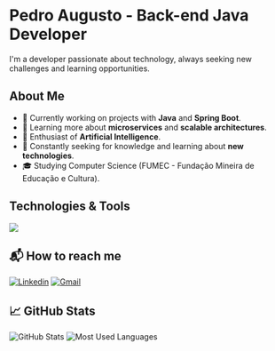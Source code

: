 # Pedro Augusto - Back-end Java Developer

I'm a developer passionate about technology, always seeking new challenges and learning opportunities.

## About Me

- 🔭 Currently working on projects with **Java** and **Spring Boot**.
- 🌱 Learning more about **microservices** and **scalable architectures**.
- 🤖 Enthusiast of **Artificial Intelligence**.
- 📘 Constantly seeking for knowledge and learning about **new technologies**.
- 🎓 Studying Computer Science (FUMEC - Fundação Mineira de Educação e Cultura).

## Technologies & Tools

  <a href="https://skillicons.dev">
    <img src="https://skillicons.dev/icons?i=java,spring,js,ts,angular,py,flask,docker,postgres,mysql,vscode" />
  </a>

## 📬 How to reach me

[![Linkedin](https://img.shields.io/badge/-Linkedin-0A66C2?style=for-the-badge&logo=linkedin&link=https://www.linkedin.com/in/pedro-aires4)](https://www.linkedin.com/in/pedro-aires4)
[![Gmail](https://img.shields.io/badge/pedroaugustogoncalvesribeiro@-white?style=for-the-badge&logo=Gmail&logoColor=red&link=mailto:pedroaugustogoncalvesribeiro@gmail.com)](mailto:pedroaugustogoncalvesribeiro@gmail.com)
  
## 📈 GitHub Stats

<p align="row">
  <img src="https://github-readme-stats.vercel.app/api?username=Airesp4&show_icons=true&theme=radical" alt="GitHub Stats">
  <img src="https://github-readme-stats.vercel.app/api/top-langs/?username=Airesp4&layout=compact&theme=radical" alt="Most Used Languages">
</p>



<!---
Airesp4/Airesp4 is a ✨ special ✨ repository because its `README.md` (this file) appears on your GitHub profile.
You can click the Preview link to take a look at your changes.
--->

